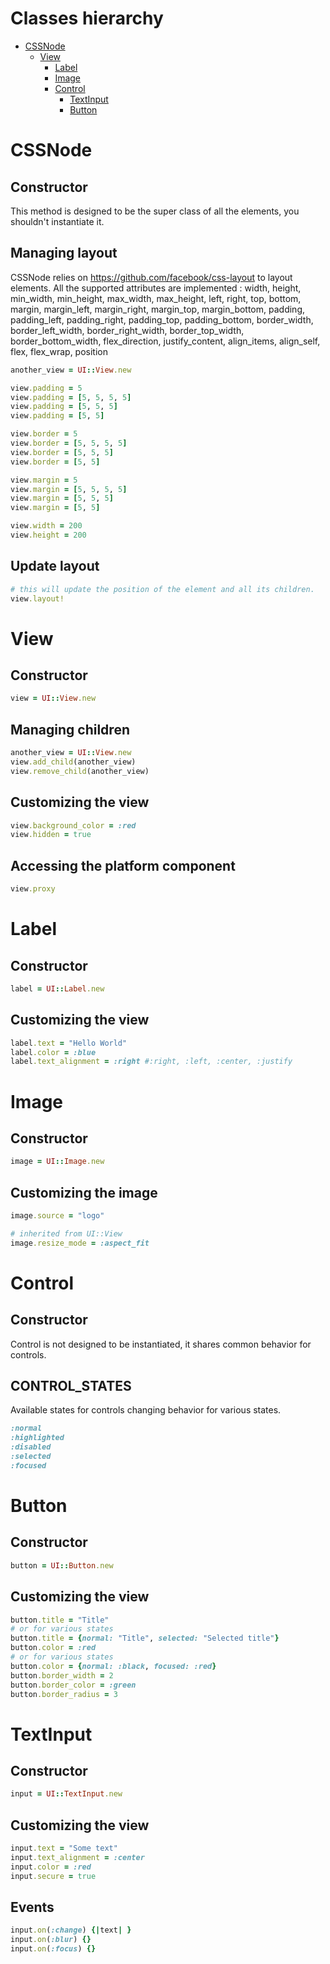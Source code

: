 # Classes hierarchy

* [CSSNode](#css_node)
  * [View](#view)
    * [Label](#label)
    * [Image](#image)
    * [Control](#control)
      * [TextInput](#text_input)
      * [Button](#button)

# <a name="css_node"></a>CSSNode


## Constructor

This method is designed to be the super class of all the elements, you shouldn't instantiate it.

## Managing layout

CSSNode relies on https://github.com/facebook/css-layout to layout elements.
All the supported attributes are implemented : width, height, min_width, min_height, max_width, max_height, left, right, top, bottom, margin, margin_left, margin_right, margin_top, margin_bottom, padding, padding_left, padding_right, padding_top, padding_bottom, border_width, border_left_width, border_right_width, border_top_width, border_bottom_width, flex_direction, justify_content, align_items, align_self, flex, flex_wrap, position

```ruby
another_view = UI::View.new

view.padding = 5
view.padding = [5, 5, 5, 5]
view.padding = [5, 5, 5]
view.padding = [5, 5]

view.border = 5
view.border = [5, 5, 5, 5]
view.border = [5, 5, 5]
view.border = [5, 5]

view.margin = 5
view.margin = [5, 5, 5, 5]
view.margin = [5, 5, 5]
view.margin = [5, 5]

view.width = 200
view.height = 200
```


## Update layout

```ruby
# this will update the position of the element and all its children.
view.layout!
```


# <a name="view"></a>View


## Constructor

```ruby
view = UI::View.new
```

## Managing children

```ruby
another_view = UI::View.new
view.add_child(another_view)
view.remove_child(another_view)
```

## Customizing the view

```ruby
view.background_color = :red
view.hidden = true
```

## Accessing the platform component

```ruby
view.proxy
```

# <a name="label"></a>Label


## Constructor

```ruby
label = UI::Label.new
```

## Customizing the view

```ruby
label.text = "Hello World"
label.color = :blue
label.text_alignment = :right #:right, :left, :center, :justify
```


# <a name="image"></a>Image


## Constructor

```ruby
image = UI::Image.new
```

## Customizing the image

```ruby
image.source = "logo"

# inherited from UI::View
image.resize_mode = :aspect_fit
```

# <a name="control"></a>Control


## Constructor

Control is not designed to be instantiated, it shares common behavior for controls.

## CONTROL_STATES

Available states for controls changing behavior for various states.

```ruby
:normal
:highlighted
:disabled
:selected
:focused
```

# <a name="button"></a>Button


## Constructor

```ruby
button = UI::Button.new
```

## Customizing the view

```ruby
button.title = "Title"
# or for various states
button.title = {normal: "Title", selected: "Selected title"}
button.color = :red
# or for various states
button.color = {normal: :black, focused: :red}
button.border_width = 2
button.border_color = :green
button.border_radius = 3
```

# <a name="text_input"></a>TextInput


## Constructor

```ruby
input = UI::TextInput.new
```

## Customizing the view

```ruby
input.text = "Some text"
input.text_alignment = :center
input.color = :red
input.secure = true
```

## Events

```ruby
input.on(:change) {|text| }
input.on(:blur) {}
input.on(:focus) {}
```
